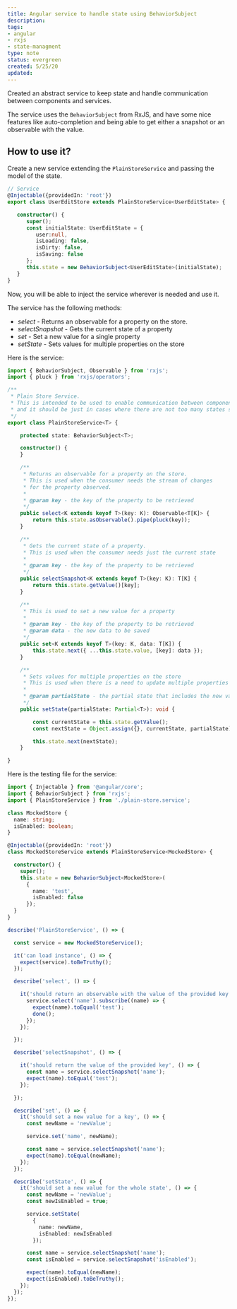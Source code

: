 ```yaml
---
title: Angular service to handle state using BehaviorSubject
description:
tags: 
- angular
- rxjs
- state-managment
type: note
status: evergreen
created: 5/25/20
updated:
---
```


Created an abstract service to keep state and handle communication between components and services.

The service uses the `BehaviorSubject` from RxJS, and have some nice features like auto-completion and being able to get either a snapshot or an observable with the value.

## How to use it?

Create a new service extending the `PlainStoreService` and passing the model of the state.  

```ts
// Service
@Injectable({providedIn: 'root'})
export class UserEditStore extends PlainStoreService<UserEditState> {

   constructor() {
      super();
      const initialState: UserEditState = {
         user:null,
         isLoading: false,
         isDirty: false,
         isSaving: false
      };
      this.state = new BehaviorSubject<UserEditState>(initialState);
   }
}
```

Now, you will be able to inject the service wherever is needed and use it.

The service has the following methods:

-   _select_ - Returns an observable for a property on the store.
-   _selectSnapshot_ - Gets the current state of a property
-   _set_ - Set a new value for a single property
-   _setState_ - Sets values for multiple properties on the store

Here is the service:  

```ts
import { BehaviorSubject, Observable } from 'rxjs';
import { pluck } from 'rxjs/operators';

/**
 * Plain Store Service.
 * This is intended to be used to enable communication between components
 * and it should be just in cases where there are not too many states shared between them.
 */
export class PlainStoreService<T> {

    protected state: BehaviorSubject<T>;

    constructor() {
    }

    /**
     * Returns an observable for a property on the store.
     * This is used when the consumer needs the stream of changes
     * for the property observed.
     *
     * @param key - the key of the property to be retrieved
     */
    public select<K extends keyof T>(key: K): Observable<T[K]> {
        return this.state.asObservable().pipe(pluck(key));
    }

    /**
     * Gets the current state of a property.
     * This is used when the consumer needs just the current state
     *
     * @param key - the key of the property to be retrieved
     */
    public selectSnapshot<K extends keyof T>(key: K): T[K] {
        return this.state.getValue()[key];
    }

    /**
     * This is used to set a new value for a property
     *
     * @param key - the key of the property to be retrieved
     * @param data - the new data to be saved
     */
    public set<K extends keyof T>(key: K, data: T[K]) {
        this.state.next({ ...this.state.value, [key]: data });
    }

    /**
     * Sets values for multiple properties on the store
     * This is used when there is a need to update multiple properties in the store
     *
     * @param partialState - the partial state that includes the new values to be saved
     */
    public setState(partialState: Partial<T>): void {

        const currentState = this.state.getValue();
        const nextState = Object.assign({}, currentState, partialState);

        this.state.next(nextState);
    }

}

```

Here is the testing file for the service:  

```ts
import { Injectable } from '@angular/core';
import { BehaviorSubject } from 'rxjs';
import { PlainStoreService } from './plain-store.service';

class MockedStore {
  name: string;
  isEnabled: boolean;
}

@Injectable({providedIn: 'root'})
class MockedStoreService extends PlainStoreService<MockedStore> {

  constructor() {
    super();
    this.state = new BehaviorSubject<MockedStore>(
      {
        name: 'test',
        isEnabled: false
      });
  }
}

describe('PlainStoreService', () => {

  const service = new MockedStoreService();

  it('can load instance', () => {
    expect(service).toBeTruthy();
  });

  describe('select', () => {

    it('should return an observable with the value of the provided key', (done) => {
      service.select('name').subscribe((name) => {
        expect(name).toEqual('test');
        done();
      });
    });

  });

  describe('selectSnapshot', () => {

    it('should return the value of the provided key', () => {
      const name = service.selectSnapshot('name');
      expect(name).toEqual('test');
    });

  });

  describe('set', () => {
    it('should set a new value for a key', () => {
      const newName = 'newValue';

      service.set('name', newName);

      const name = service.selectSnapshot('name');
      expect(name).toEqual(newName);
    });
  });

  describe('setState', () => {
    it('should set a new value for the whole state', () => {
      const newName = 'newValue';
      const newIsEnabled = true;

      service.setState(
        {
          name: newName,
          isEnabled: newIsEnabled
        });

      const name = service.selectSnapshot('name');
      const isEnabled = service.selectSnapshot('isEnabled');

      expect(name).toEqual(newName);
      expect(isEnabled).toBeTruthy();
    });
  });
});
```
